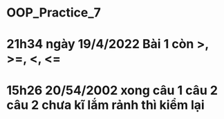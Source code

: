 # OOP_Practice_7
# 21h34 ngày 19/4/2022 Bài 1 còn >, >=, <, <= 
# 15h26 20/54/2002 xong câu 1 câu 2 câu 2 chưa kĩ lắm rảnh thì kiểm lại
